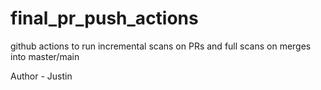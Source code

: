 # final_pr_push_actions
github actions to run incremental scans on PRs and full scans on merges into master/main

Author - Justin
